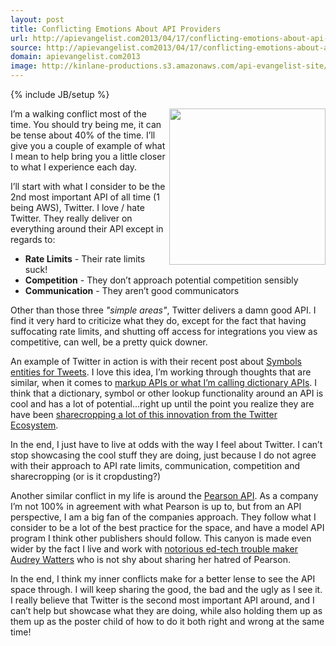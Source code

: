 ```yaml
---
layout: post
title: Conflicting Emotions About API Providers
url: http://apievangelist.com2013/04/17/conflicting-emotions-about-api-providers/
source: http://apievangelist.com2013/04/17/conflicting-emotions-about-api-providers/
domain: apievangelist.com2013
image: http://kinlane-productions.s3.amazonaws.com/api-evangelist-site/blog/conflict-with-myself.png
---
```

{% include JB/setup %}<p>
     <img src="https://s3.amazonaws.com/kinlane-productions/conflict-with-myself.png"  width="250" align="right" />
</p>
<p>
     I’m a walking conflict most of the time. You should try being me, it can be tense about 40% of the time. I’ll give you a couple of example of what I mean to help bring you a little closer to what I experience each day.
</p>
<p>
     I’ll start with what I consider to be the 2nd most important API of all time (1 being AWS), Twitter. I love / hate Twitter. They really deliver on everything around their API except in regards to:
</p>
<ul>
     <li>
          <strong>Rate Limits</strong> - Their rate limits suck!
     </li>
     <li>
          <strong>Competition</strong> - They don’t approach potential competition sensibly
     </li>
     <li>
          <strong>Communication</strong> - They aren’t good communicators
     </li>
</ul>
<p>
     Other than those three <em>"simple areas"</em>, Twitter delivers a damn good API. I find it very hard to criticize what they do, except for the fact that having suffocating rate limits, and shutting off access for integrations you view as competitive, can well, be a pretty quick downer.
</p>
<p>
     An example of Twitter in action is with their recent post about <a href="https://dev.twitter.com/blog/symbols-entities-tweets">Symbols entities for Tweets</a>. I love this idea, I’m working through thoughts that are similar, when it comes to <a href="/2013/01/16/markup-apis-and-api-scripting-platforms/">markup APIs or what I’m calling dictionary APIs</a>. I think that a dictionary, symbol or other lookup functionality around an API is cool and has a lot of potential...right up until the point you realize they are have been <a href="http://apivoice.com/2012/07/30/why-isnt-the-ftc-looking-into-twitters-increasingly-anti-competitive-practices/">sharecropping a lot of this innovation from the Twitter Ecosystem</a>.
</p>
<p>
     In the end, I just have to live at odds with the way I feel about Twitter. I can’t stop showcasing the cool stuff they are doing, just because I do not agree with their approach to API rate limits, communication, competition and sharecropping (or is it cropdusting?)
</p>
<p>
     Another similar conflict in my life is around the <a title="Pearson API" href="http://developer.pearson.com/apis">Pearson API</a>. As a company I’m not 100% in agreement with what Pearson is up to, but from an API perspective, I am a big fan of the companies approach. They follow what I consider to be a lot of the best practice for the space, and have a model API program I think other publishers should follow. This canyon is made even wider by the fact I live and work with <a href="http://hackeducation.com">notorious ed-tech trouble maker Audrey Watters</a> who is not shy about sharing her hatred of Pearson.
</p>
<p>
     In the end, I think my inner conflicts make for a better lense to see the API space through. I will keep sharing the good, the bad and the ugly as I see it. I really believe that Twitter is the second most important API around, and I can’t help but showcase what they are doing, while also holding them up as them up as the poster child of how to do it both right and wrong at the same time!
</p>
